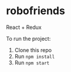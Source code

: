 # robofriends

React + Redux

To run the project:

1. Clone this repo
2. Run `npm install`
3. Run `npm start`

<!-- *visit https://zerotomastery.io/ for more* -->
